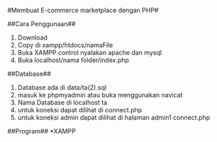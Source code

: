 #Membuat E-commerce marketplace dengan PHP#

##Cara Penggunaan##
1. Download
2. Copy di xampp/htdocs/namaFile
3. Buka XAMPP control nyalakan apache dan mysql
4. Buka localhost/nama folder/index.php

##Database##
1. Database ada di data/ta(2).sql
2. masuk ke phpmyadmin atau buka menggunakan navicat
3. Nama Database di localhost ta
4. untuk koneksi dapat dilihat di connect.php
5. untuk koneksi admin dapat dilihat di halaman admin1 connect.php 

##Program##
*XAMPP